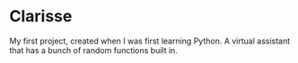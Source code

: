# Clarisse
My first project, created when I was first learning Python. A virtual assistant that has a bunch of random functions built in.

